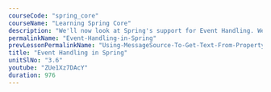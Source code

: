 ```yaml
---
courseCode: "spring_core"
courseName: "Learning Spring Core"
description: "We'll now look at Spring's support for Event Handling. We'll write an event listener in this tutorial. I'll also show you how to write custom events and publish them anywhere in the code."
permalinkName: "Event-Handling-in-Spring"
prevLessonPermalinkName: "Using-MessageSource-To-Get-Text-From-Property-Files"
title: "Event Handling in Spring"
unitSlNo: "3.6"
youtube: "ZUe1Xz7DAcY"
duration: 976
---
```

